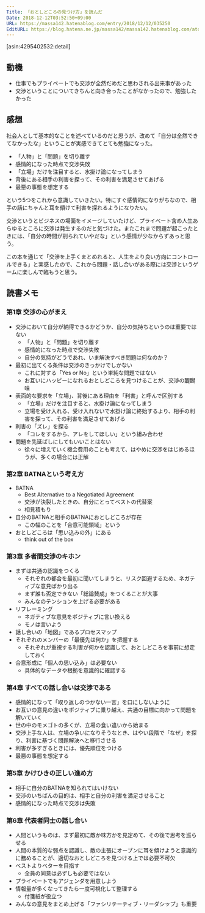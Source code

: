 ```yaml
---
Title: 「おとしどころの見つけ方」を読んだ
Date: 2018-12-12T03:52:50+09:00
URL: https://massa142.hatenablog.com/entry/2018/12/12/035250
EditURL: https://blog.hatena.ne.jp/massa142/massa142.hatenablog.com/atom/entry/10257846132683681386
---
```


[asin:4295402532:detail]

## 動機
* 仕事でもプライベートでも交渉が全然だめだと思わされる出来事があった
* 交渉ということについてきちんと向き合ったことがなかったので、勉強したかった

## 感想
社会人として基本的なことを述べているのだと思うが、改めて「自分は全然できてなかったな」ということが実感できてとても勉強になった。

* 「人物」と「問題」を切り離す
* 感情的になった時点で交渉失敗
* 「立場」だけを注目すると、水掛け論になってしまう
* 背後にある相手の利害を探って、その利害を満足させてあげる
* 最悪の事態を想定する

という5つをこれから意識していきたい。特にすぐ感情的になりがちなので、相手の話にちゃんと耳を傾けて利害を探れるようになりたい。

交渉というとビジネスの場面をイメージしていたけど、プライベート含め人生あらゆるところに交渉は発生するのだと気づけた。またこれまで問題が起こったときには、「自分の時間が削られていやだな」という感情が少なからずあっと思う。

この本を通じて「交渉を上手くまとめれると、人生をより良い方向にコントロールできる」と実感したので、これから問題・話し合いがある際には交渉というゲームに楽しんで臨もうと思う。

## 読書メモ

### 第1章 交渉の心がまえ

* 交渉において自分が納得できるかどうか、自分の気持ちというのは重要ではない
	* 「人物」と「問題」を切り離す
	* 感情的になった時点で交渉失敗
	* 自分の気持がどうであれ、いま解決すべき問題は何なのか？
* 最初に出てくる条件は交渉のきっかけでしかない
	* これに対する「Yes or No」という単純な問題ではない
	* お互いにハッピーになれるおとしどころを見つけることが、交渉の醍醐味
* 表面的な要求を「立場」、背後にある理由を「利害」と呼んで区別する
	* 「立場」だけを注目すると、水掛け論になってしまう
	* 立場を受け入れる、受け入れないで水掛け論に終始するより、相手の利害を探って、その利害を満足させてあげる
* 利害の「ズレ」を探る
	* 「コレをするから、アレをしてほしい」という組み合わせ
* 問題を先延ばしにしてもいいことはない
	* 徐々に増えていく機会費用のことも考えて、はやめに交渉をはじめるほうが、多くの場合には正解

### 第2章 BATNAという考え方
* BATNA
	* Best Alternative to a Negotiated Agreement
	* 交渉が決裂したときの、自分にとってベストの代替案
	* 相見積もり
* 自分のBATNAと相手のBATNAにおとしどころが存在
	* この幅のことを「合意可能領域」という
* おとしどころは「思い込みの外」にある
	* think out of the box

### 第3章 多者間交渉のキホン
* まずは共通の認識をつくる
	* それぞれの都合を最初に聞いてしまうと、リスク回避するため、ネガティブな意見ばかり出る
	* まず誰も否定できない「総論賛成」をつくることが大事
	* みんなのテンションを上げる必要がある
* リフレーミング
	* ネガティブな意見をポジティブに言い換える
	* モノは言いよう
* 話し合いの「地図」であるプロセスマップ
* それぞれのメンバーの「最優先は何か」を把握する
	* それぞれが重視する利害が何かを認識して、おとしどころを事前に想定しておく
* 合意形成に「個人の思い込み」は必要ない
	* 具体的なデータや根拠を意識的に確認する			

### 第4章 すべての話し合いは交渉である
* 感情的になって「取り返しのつかない一言」を口にしないように
* お互いの意見の違いをポジティブに乗り越え、共通の目標に向かって問題を解いていく
* 世の中のモメゴトの多くが、立場の食い違いから始まる
* 交渉上手な人は、立場の争いになりそうなとき、はやい段階で「なぜ」を探り、利害に基づく問題解決へと移行させる
* 利害が多すぎるときには、優先順位をつける
* 最悪の事態を想定する

### 第5章 かけひきの正しい進め方
* 相手に自分のBATNAを知られてはいけない
* 交渉のいちばんの目的は、相手と自分の利害を満足させること
* 感情的になった時点で交渉は失敗

### 第6章 代表者同士の話し合い
* 人間というものは、まず最初に敵か味方かを見定めて、その後で思考を巡らせる
* 人間の本質的な弱点を認識し、敵の主張にオープンに耳を傾けようと意識的に務めることが、適切なおとしどころを見つける上では必要不可欠
* ベストよりベターを目指す
	* 全員の同意は必ずしも必要ではない
* プライベートでもアジェンダを用意しよう
* 情報量が多くなってきたら一度可視化して整理する
	* 付箋紙が役立つ
* みんなの意見をまとめ上げる「ファシリテーティブ・リーダシップ」も重要

